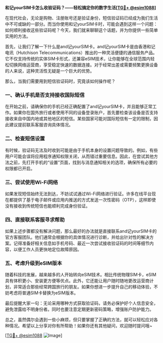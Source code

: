 **和记yourSIM卡怎么收验证码？——轻松搞定你的数字生活[[TG💪+ @esim1088](https://t.me/s/esim1088)]**

在现代社会，无论是购物、注册账号还是验证身份，短信验证码已经成为我们生活中不可或缺的一部分。而当你使用和记yourSIM卡时，可能会遇到这样一个问题：如何顺利接收这些验证码呢？今天，我们就来聊聊这个话题，并为你提供一些简单实用的方法。

首先，让我们了解一下什么是and记yourSIM卡。and记yourSIM卡是由香港和记电讯（Hutchison Telecommunications）推出的一种灵活便捷的通信服务产品。它不仅支持传统的实体SIM卡形式，还兼容eSIM技术，让你能够在全球范围内轻松切换网络运营商，享受稳定快速的数据连接。对于经常出差或需要频繁更换设备的人来说，这种灵活性无疑是一个巨大的优势。

那么，当我们需要用到短信验证码时，究竟该如何操作呢？

### 一、确认手机是否支持接收国际短信

在开始之前，请确保你的手机已经正确配置了and记yourSIM卡，并且能够正常工作。如果你在国外旅行或者使用不同的设备登录账户，首先要检查该设备是否支持接收来自中国内地或其他地区的短信。某些国家可能对国际短信有一定的限制，因此建议提前联系客服咨询具体情况。

### 二、检查短信设置

有时候，验证码无法及时收到可能是由于手机本身的设置问题导致的。例如，有些用户可能会误将应用程序通知权限关闭，从而错过重要信息。因此，在尝试其他方法之前，先打开手机的“设置”页面，找到与消息通知相关的选项，确保所有必要的权限都已开启。

### 三、尝试使用Wi-Fi网络

如果发现短信始终无法到达，不妨试试通过Wi-Fi网络进行验证。许多在线平台现在都提供了基于电子邮件或应用内推送的方式发送一次性密码（OTP），这样即使没有接收到传统短信也能顺利完成身份验证。

### 四、直接联系客服寻求帮助

如果上述步骤都没有解决问题，那么最好的办法就是直接联系and记yourSIM卡的官方客服团队。他们通常会根据你的具体情况进行诊断，并给出针对性的解决方案。记得准备好相关信息如手机号码、最近一次尝试接收验证码的时间等细节内容，以便工作人员更快地定位故障原因。

### 五、考虑升级到eSIM版本

随着科技的发展，越来越多的人开始转向eSIM技术。相比传统物理SIM卡，eSIM具有体积更小、安装更方便等优点。此外，它还能让用户随时随地更改运营商计划，非常适合那些经常跨国旅行的朋友。如果你想进一步提升自己的移动体验，不妨考虑将普通SIM卡替换为eSIM版本。

最后提醒大家一句：无论采用哪种方式获取验证码，请务必保护好个人信息安全，避免泄露给不明身份者。同时也要注意定期更新密码策略，增强账户防护能力。

总之，虽然偶尔会遇到一些小麻烦，但只要掌握了正确的方法，就可以轻松应对各种情况。希望以上分享对你有所帮助！如果你还有其他疑问，欢迎随时提问哦~

[[TG💪+ @esim1088](https://t.me/s/esim1088) ![Image](https://i.postimg.cc/4NQfJmqS/Snipaste-2025-05-13-00-14-12.png)]